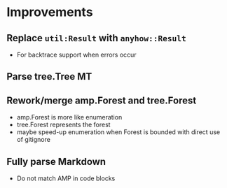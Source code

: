 # Improvements

## Replace `util:Result` with `anyhow::Result`
- For backtrace support when errors occur

## Parse tree.Tree MT

## Rework/merge amp.Forest and tree.Forest
- amp.Forest is more like enumeration
- tree.Forest represents the forest
- maybe speed-up enumeration when Forest is bounded with direct use of gitignore

## Fully parse Markdown
- Do not match AMP in code blocks
